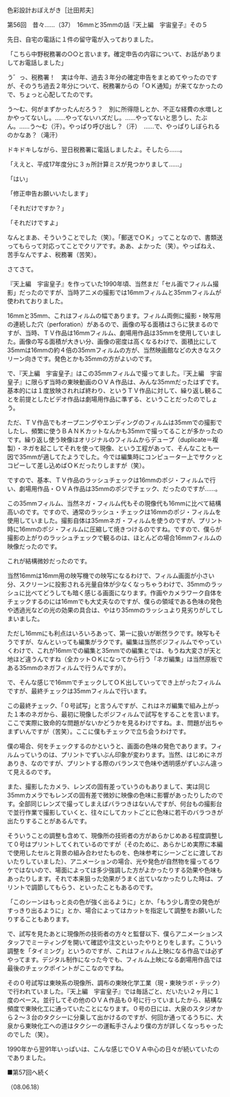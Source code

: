 <!-- source: http://web.archive.org/web/20250215190716/http://www.style.fm/as/05_column/tsujita/tsujita56.shtml -->

色彩設計おぼえがき［辻田邦夫］

第56回　昔々……（37）　16mmと35mmの話『天上編　宇宙皇子』その５

先日、自宅の電話に１件の留守電が入っておりました。

「こちら中野税務署の○○と言います。確定申告の内容について、お話がありましてお電話しました」

う゛っ、税務署！　実は今年、過去３年分の確定申告をまとめてやったのですが、そのうち過去２年分について、税務署からの「ＯＫ通知」が来てなかったので、ちょっと心配してたのです。

う〜む、何がまずかったんだろう？　別に所得隠しとか、不正な経費の水増しとかやってないし。……やってないハズだし。……やってないと思うし、たぶん。……う〜む（汗）。やっぱり呼び出し？（汗）　……で、やっぱりしぼられるのかなあ？（滝汗）

ドキドキしながら、翌日税務署に電話しましたよ。そしたら……。

「ええと、平成17年度分に３ヵ所計算ミスが見つかりまして……」

「はい」

「修正申告お願いいたします」

「それだけですか？」

「それだけですよ」

なんとまあ、そういうことでした（笑）。「郵送でＯＫ」ってことなので、書類送ってもらって対応ってことでクリアです。ああ、よかった（笑）。やっぱねえ、苦手なんですよ、税務署（苦笑）。

さてさて。

『天上編　宇宙皇子』を作っていた1990年頃、当然まだ「セル画でフィルム撮影」だったのですが、当時アニメの撮影では16mmフィルムと35mmフィルムが使われておりました。

16mmと35mm、これはフィルムの幅であります。フィルム両側に撮影・映写用の連続した穴（perforation）があるので、画像の写る面積はさらに狭まるのですが、当時、ＴＶ作品は16mmフィルム、劇場用作品は35mmを使用していました。画像の写る面積が大きい分、画像の密度は高くなるわけで、面積比にして35mmは16mmの約４倍の35mmフィルムの方が、当然映画館などの大きなスクリーン向きです。発色とかも35mmの方がよいのです。

で、『天上編　宇宙皇子』はこの35mmフィルムで撮ってました。『天上編　宇宙皇子』に限らず当時の東映動画のＯＶＡ作品は、みんな35mmだったはずです。基本的には１度放映されれば終わり、というＴＶ作品に対して、繰り返し観ることを前提としたビデオ作品は劇場用作品に準ずる、ということだったのでしょう。

ただ、ＴＶ作品でもオープニングやエンディングのフィルムは35mmでの撮影でしたし、頻繁に使うＢＡＮＫカットなんかも35mmで撮ってることが多かったのです。繰り返し使う映像はオリジナルのフィルムからデュープ（duplicate＝複製）・ネガを起こしてそれを使って現像、という工程があって、そんなことも一因で35mmが適してたようでした。今では編集時にコンピューター上でサクッとコピーして差し込めばＯＫだったりしますが（笑）。

ですので、基本、ＴＶ作品のラッシュチェックは16mmのポジ・フィルムで行い、劇場用作品・ＯＶＡ作品は35mmのポジでチェック、だったのですが……。

この35mmフィルム、当然ネガ・フィルム代もその現像代も16mmに比べて結構高いのです。ですので、通常のラッシュ・チェックは16mmのポジ・フィルムを使用していました。撮影自体は35mmネガ・フィルムを使うのですが、プリント時に16mmのポジ・フィルムに圧縮して焼きつけるのですね。ですので、僕らが撮影の上がりのラッシュチェックで観るのは、ほとんどの場合16mmフィルムの映像だったのです。

これが結構微妙だったのです。

当然16mmは16mm用の映写機での映写になるわけで、フィルム画面が小さい分、スクリーンに投影される光量自体が少なくなっちゃうわけで、35mmのラッシュに比べてどうしても暗く感じる画面になります。作画やカメラワーク自体をチェックするのには16mmでも大丈夫なのですが、僕らの領域である色味の発色や透過光などの光の効果の具合は、やはり35mmのラッシュより見劣りがしてしまいました。

ただし16mmにも利点はいろいろあって、第一に扱いが断然ラクです。映写もそうですが、なんといっても編集がラクです。編集は当然ポジフィルムでやっていくわけで、これが16mmでの編集と35mmでの編集とでは、もうね大変さが天と地ほど違うんですね（全カットＯＫになってから行う「ネガ編集」は当然原板である35mmのネガフィルムで行うんですが）。

で、そんな感じで16mmでチェックしてＯＫ出していってでき上がったフィルムですが、最終チェックは35mmフィルムで行います。

この最終チェック、「０号試写」と言うんですが、これはネガ編集で組み上がった１本のネガから、最初に現像したポジフィルムで試写をすることを言います。ここで実際に致命的な問題がないかどうかを見るわけですね。ま、問題が出ちゃまずいんですが（苦笑）。ここに僕もチェックで立ち会うわけです。

僕の場合、何をチェックするのかというと、画面の色味の発色であります。フィルムっていうのは、プリントでずいぶん印象が変わります。当然、はじめにネガありき、なのですが、プリントする際のバランスで色味や透明感がずいぶん違って見えるのです。

また、撮影したカメラ、レンズの固有差っていうのもありまして、実は同じ35mmカメラでもレンズの固有差で微妙に映像の色味に影響があったりしたのです。全部同じレンズで撮ってしまえばバラつきはないんですが、何台もの撮影台で並行作業で撮影していくと、往々にしてカットごとに色味に若干のバラつきが出たりすることがあるんです。

そういうことの調整も含めて、現像所の技術者の方があらかじめある程度調整して０号はプリントしてくれているのですが（そのために、あらかじめ実際に本編で使用したセルと背景の組み合わせたものを、色味参考にシーンごとに渡しておいたりしていました）、アニメーションの場合、光や発色が自然物を撮ってるワケではないので、場面によっては多少強調した方がよかったりする効果や色味もあったりします。それで本来狙った効果がうまく出ていなかったりした時は、プリントで調節してもらう、といったこともあるのです。

「このシーンはもっと炎の色が強く出るように」とか、「もう少し青空の発色がすっきり出るように」とか、場合によってはカットを指定して調整をお願いしたりすることもあります。

で、試写を見たあとに現像所の技術者の方々と監督以下、僕らアニメーションスタッフでミーティングを開いて確認や注文といったやりとりをします。こういう調整を「タイミング」というのですが、これはフィルム上映になる作品では必ずやってます。デジタル制作になった今でも、フィルム上映になる劇場用作品では最後のチェックポイントがここなのですね。

その０号試写は東映系の現像所、調布の東映化学工業（現・東映ラボ・テック）で行われていました。『天上編　宇宙皇子』では毎話ごと、だいたい２ヶ月に１度のペース。並行してその他のＯＶＡ作品も０号に行っていましたから、結構な頻度で東映化工に通っていたことになります。０号の日には、大泉のスタジオから２〜３台のタクシーに分乗して出かけるのですが、何回か通ってるうちに、大泉から東映化工への道はタクシーの運転手さんより僕の方が詳しくなっちゃったのでした（笑）。

1990年から翌91年いっぱいは、こんな感じでＯＶＡ中心の日々が続いていたのでありました。

■第57回へ続く

（08.06.18）
